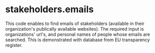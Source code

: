 # stakeholders.emails

This code enables to find emails of stakeholders (available in their organization's publically available websites). The required input is organizations' url's, and personal names of people whose emails are searched. This is demonstrated with database from EU transparency register. 

